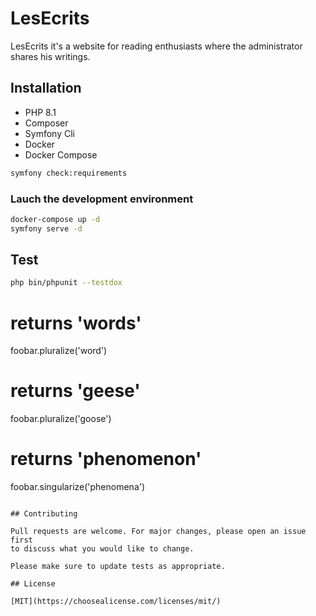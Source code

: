 # LesEcrits

LesEcrits it's a website for reading enthusiasts where the administrator shares his writings. 

## Installation

- PHP 8.1
- Composer
- Symfony Cli
- Docker
- Docker Compose

```bash
symfony check:requirements
```

### Lauch the development environment

```bash
docker-compose up -d
symfony serve -d

```

## Test

```bash
php bin/phpunit --testdox

```

# returns 'words'
foobar.pluralize('word')

# returns 'geese'
foobar.pluralize('goose')

# returns 'phenomenon'
foobar.singularize('phenomena')
```

## Contributing

Pull requests are welcome. For major changes, please open an issue first
to discuss what you would like to change.

Please make sure to update tests as appropriate.

## License

[MIT](https://choosealicense.com/licenses/mit/)